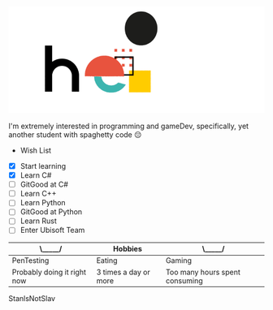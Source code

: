 ![Profile GIF](/hello.gif)

I'm extremely interested in programming and gameDev, specifically, yet another student with spaghetty code 😔

- Wish List
- [x] Start learning
- [x] Learn C#
- [ ] GitGood at C#
- [ ] Learn C++
- [ ] Learn Python
- [ ] GitGood at Python
- [ ] Learn Rust
- [ ] Enter Ubisoft Team

| \\_____\/ | Hobbies | \\_____\/ |
|----------------------------|-----------------------|--------------------------------|
| PenTesting | Eating | Gaming |
|Probably doing it right now | 3 times a day or more | Too many hours spent consuming |

StanlsNotSlav
